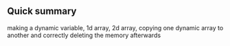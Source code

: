 ## Quick summary

making a dynamic variable, 1d array, 2d array, copying one dynamic array to another and correctly deleting the memory afterwards